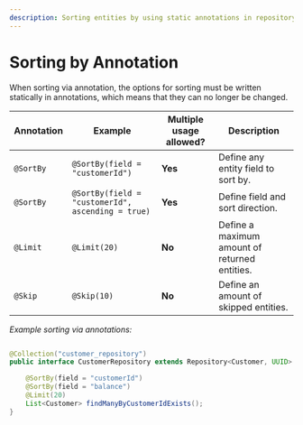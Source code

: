 ```yaml
---
description: Sorting entities by using static annotations in repository methods.
---
```


# Sorting by Annotation

When sorting via annotation, the options for sorting must be written statically in annotations, which means that they can no longer be changed.

| Annotation | Example                                           | Multiple usage allowed? | Description                                   |
| ---------- | ------------------------------------------------- | ----------------------- | --------------------------------------------- |
| `@SortBy`  | `@SortBy(field = "customerId")`                   | **Yes**                 | Define any entity field to sort by.           |
| `@SortBy`  | `@SortBy(field = "customerId", ascending = true)` | **Yes**                 | Define field and sort direction.              |
| `@Limit`   | `@Limit(20)`                                      | **No**                  | Define a maximum amount of returned entities. |
| `@Skip`    | `@Skip(10)`                                       | **No**                  | Define an amount of skipped entities.         |

_Example sorting via annotations:_

```java

@Collection("customer_repository")
public interface CustomerRepository extends Repository<Customer, UUID> {

    @SortBy(field = "customerId")
    @SortBy(field = "balance")
    @Limit(20)
    List<Customer> findManyByCustomerIdExists();
}
```
